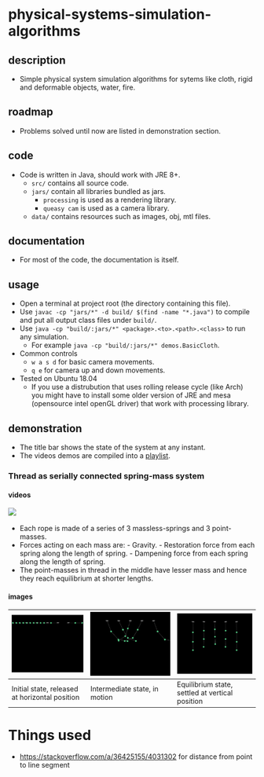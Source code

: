 # physical-systems-simulation-algorithms

## description
- Simple physical system simulation algorithms for sytems like cloth, rigid and deformable objects, water, fire.
## roadmap
- Problems solved until now are listed in demonstration section.
## code
- Code is written in Java, should work with JRE 8+.
    - `src/` contains all source code.
    - `jars/` contain all libraries bundled as jars.
        - `processing` is used as a rendering library.
        - `queasy cam` is used as a camera library.
    - `data/` contains resources such as images, obj, mtl files.
## documentation
- For most of the code, the documentation is itself.
## usage
- Open a terminal at project root (the directory containing this file).
- Use `javac -cp "jars/*" -d build/ $(find -name "*.java")` to compile and put all output class files under `build/`.
- Use `java -cp "build/:jars/*" <package>.<to>.<path>.<class>` to run any simulation.
    - For example `java -cp "build/:jars/*" demos.BasicCloth`.
- Common controls
    - `w a s d` for basic camera movements.
    - `q e` for camera up and down movements.
- Tested on Ubuntu 18.04
    - If you use a distrubution that uses rolling release cycle (like Arch) you might have to install some older version of JRE and mesa (opensource intel openGL driver) that work with processing library.
## demonstration
- The title bar shows the state of the system at any instant.
- The videos demos are compiled into a [playlist](https://www.youtube.com/playlist?list=PLrz4CUP15JSI6OnuyqtFs-BR5opYcNjvx).

### Thread as serially connected spring-mass system
#### videos
[![](http://img.youtube.com/vi/IbJ_Yum13rU/0.jpg)](https://www.youtube.com/watch?v=IbJ_Yum13rU)
- Each rope is made of a series of 3 massless-springs and 3 point-masses.
- Forces acting on each mass are:
        - Gravity.
        - Restoration force from each spring along the length of spring.
        - Dampening force from each spring along the length of spring.
- The point-masses in thread in the middle have lesser mass and hence they reach equilibrium at shorter lengths.

#### images
| ![](./github/threads/1.jpg) | ![](./github/threads/2.jpg) | ![](./github/threads/3.jpg) |
| --- | --- | --- |
| Initial state, released at horizontal position | Intermediate state, in motion | Equilibrium state, settled at vertical position |

# Things used
- https://stackoverflow.com/a/36425155/4031302 for distance from point to line segment
